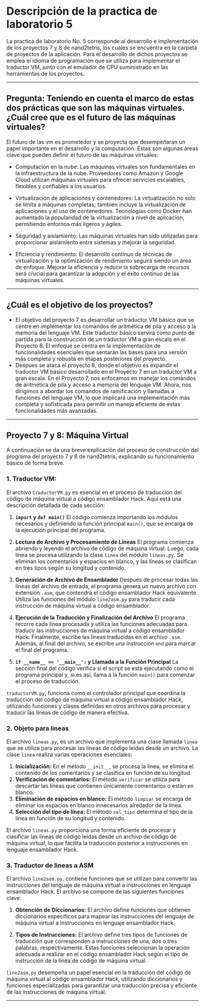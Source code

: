 # Descripción de la practica de laboratorio 5
La practica de laboratorio No. 5 corresponde al desarrollo e implementación de los proyectos 7 y 8 de nand2tetris, los cuales se encuentra en la carpeta de proyectos de la aplicación. Para el desarrollo de dichos proyectos se emplea el idioma de programación que se utiliza para implementar el traductor VM, junto con el emulador de CPU suministrado en las herramientas de los proyectos.

***

## Pregunta: Teniendo en cuenta el marco de estas dos prácticas que son las máquinas virtuales. ¿Cuál cree que es el futuro de las máquinas virtuales?

El futuro de las vm es prometedor y se proyecta que desempeñaran un papel importante en el desarrollo y la computación. Estas son algunas áreas clave que pueden definir el futuro de las máquinas virtuales:

-	Computación en la nube: Las máquinas virtuales son fundamentales en la infraestructura de la nube. Proveedores como Amazon y Google Cloud utilizan máquinas virtuales para ofrecer servicios escalables, flexibles y confiables a los usuarios.
  
- Virtualización de aplicaciones y contenedores: La virtualización no solo se limita a máquinas completas; también incluye la virtualización de aplicaciones y el uso de contenedores. Tecnologías como Docker han aumentado la popularidad de la virtualización a nivel de aplicación, permitiendo entornos más ligeros y ágiles.
  
- Seguridad y aislamiento: Las máquinas virtuales han sido utilizadas para proporcionar aislamiento entre sistemas y mejorar la seguridad.
  
- Eficiencia y rendimiento: El desarrollo continuo de técnicas de virtualización y la optimización de rendimiento seguirá siendo un área de enfoque. Mejorar la eficiencia y reducir la sobrecarga de recursos será crucial para garantizar la adopción y el éxito continuo de las máquinas virtuales.


***

## ¿Cuál es el objetivo de los proyectos?

- El objetivo del proyecto 7 es desarrollar un traductor VM básico que se centre en implementar los comandos de aritmética de pila y acceso a la memoria del lenguaje VM. Este traductor básico servirá como punto de partida para la construcción de un traductor VM a gran escala en el Proyecto 8. El enfoque se centra en la implementación de funcionalidades esenciales que sentarán las bases para una versión más completa y robusta en etapas posteriores del proyecto.
- Despues se ataca el proyecto 8, donde el objetivo es expandir el traductor VM básico desarrollado en el Proyecto 7 en un traductor VM a gran escala. En el Proyecto 7, nos enfocamos en manejar los comandos de aritmética de pila y acceso a memoria del lenguaje VM. Ahora, nos dirigimos a abordar los comandos de ramificación y llamadas a funciones del lenguaje VM, lo que implicará una implementación más completa y sofisticada para permitir un manejo eficiente de estas funcionalidades más avanzadas.

***

## Proyecto 7 y 8: Máquina Virtual
A continuación se da una breve explicación del proceso de construcción del programa del proyecto 7 y 8 de nand2tetris, explicando su funcionamiento basico de forma breve.


### 1. Traductor VM: 
El archivo `traductorVM.py` es esencial en el proceso de traducción del código de máquina virtual a código ensamblador Hack. Aquí está una descripción detallada de cada sección:

1. **`import` y `def main()`**
El código comienza importando los módulos necesarios y definiendo la función principal `main()`, que se encarga de la ejecución principal del programa.

2. **Lectura de Archivo y Procesamiento de Líneas**
El programa comienza abriendo y leyendo el archivo de código de máquina virtual. Luego, cada línea se procesa utilizando la clase `linea` del módulo `lineas.py`. Se eliminan los comentarios y espacios en blanco, y las líneas se clasifican en tres tipos según su longitud y contenido.

3. **Generación de Archivo de Ensamblador**
Después de procesar todas las líneas del archivo de entrada, el programa genera un nuevo archivo con extensión `.asm`, que contendrá el código ensamblador Hack equivalente. Utiliza las funciones del módulo `line2asm.py` para traducir cada instrucción de máquina virtual a código ensamblador.

4. **Ejecución de la Traducción y Finalización del Archivo**
El programa recorre cada línea procesada y utiliza las funciones adecuadas para traducir las instrucciones de máquina virtual a código ensamblador Hack. Finalmente, escribe las líneas traducidas en el archivo `.asm`. Además, al final del archivo, se escribe una instrucción `end` para marcar el final del programa.

5. **`if __name__ == '__main__':` y Llamada a la Función Principal**
La sección final del código verifica si el script se está ejecutando como el programa principal y, si es así, llama a la función `main()` para comenzar el proceso de traducción.

`traductorVM.py`, funciona como el controlador principal que coordina la traducción del código de máquina virtual a código ensamblador Hack, utilizando funciones y clases definidas en otros archivos para procesar y traducir las líneas de código de manera efectiva.


### 2. Objeto para lineas

El archivo `lineas.py`, es un archivo que implementa una clase llamada `linea` que se utiliza para procesar las líneas de código leídas desde un archivo. La clase `linea` realiza varias operaciones esenciales:

1. **Inicialización:** En el método `__init__`, se procesa la línea, se elimina el contenido de los comentarios y se clasifica en función de su longitud.
2. **Verificación de comentarios:** El método `verificar` se utiliza para descartar las líneas que contienen únicamente comentarios o están en blanco.
3. **Eliminación de espacios en blanco:** El método `limpiar` se encarga de eliminar los espacios en blanco innecesarios alrededor de la línea.
4. **Selección del tipo de línea:** El método `sel_tipo` determina el tipo de la línea en función de su longitud y contenido.

El archivo `lineas.py` proporciona una forma eficiente de procesar y clasificar las líneas de código leídas desde un archivo de código de máquina virtual, lo que facilita la traducción posterior a instrucciones en lenguaje ensamblador Hack.


### 3. Traductor de lineas a ASM

El archivo `line2asm.py`, contiene funciones que se utilizan para convertir las instrucciones del lenguaje de máquina virtual a instrucciones en lenguaje ensamblador Hack. El archivo se compone de las siguientes funciones clave:

1. **Obtención de Diccionarios:** El archivo define funciones que obtienen diccionarios específicos para mapear las instrucciones del lenguaje de máquina virtual a instrucciones en lenguaje ensamblador Hack.

2. **Tipos de Instrucciones:** El archivo define tres tipos de funciones de traducción que corresponden a instrucciones de una, dos o tres palabras, respectivamente. Estas funciones seleccionan la operación adecuada a realizar en el código ensamblador Hack según el tipo de instrucción de la línea de código de máquina virtual.

`line2asm.py` desempeña un papel esencial en la traducción del código de máquina virtual al código ensamblador Hack, utilizando diccionarios y funciones especializadas para garantizar una traducción precisa y eficiente de las instrucciones de máquina virtual.

***
